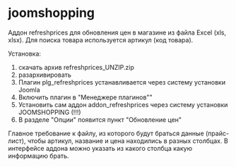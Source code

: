 # joomshopping
Аддон refreshprices для обновления цен в магазине из файла Excel (xls, xlsx). Для поиска товара используется артикул (код товара). 

Установка: 

1) скачать архив refreshprices_UNZIP.zip
2) разархивировать
3) Плагин plg_refreshprices устанавливается через систему установки Joomla
4) Включить плагин в "Менеджере плагинов""
5) Установить сам аддон addon_refreshprices через систему установки JOOMSHOPPING (!!!)
6) В разделе "Опции"  появится пункт "Обновление цен"

Главное требование к файлу, из которого будут браться данные (прайс-лист), чтобы артикул, название и цена находились в разных столбцах. В интерфейсе аддона можно указать из какого столбца какую информацию брать.
